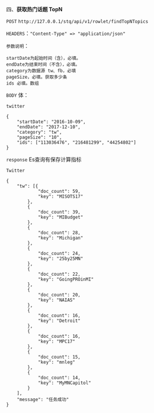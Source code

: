 四、**获取热门话题 TopN**

`POST` `http://127.0.0.1/stq/api/v1/rowlet/findTopNTopics`

`HEADERS`：`"Content-Type" => "application/json"`

`参数说明`：

```
startDate为起始时间（含），必填。
endDate为结束时间（不含），必填。
category为数据源 tw、fb，必填
pageSize，必填。获取多少条
ids 必填。数组
```

`BODY` 体：

```
twitter

{
	"startDate": "2016-10-09",
	"endDate": "2017-12-10",
	"category": "tw",
	"pageSize": "10",
	"ids": ["113036476", "216481299", "44254802"]
}
```

`response` Es查询有保存计算指标

`Twitter`

```
{
	"tw": [{
			"doc_count": 59,
			"key": "MISOTS17"
		},
		{
			"doc_count": 39,
			"key": "MIBudget"
		},
		{
			"doc_count": 28,
			"key": "Michigan"
		},
		{
			"doc_count": 24,
			"key": "25by25MN"
		},
		{
			"doc_count": 22,
			"key": "GoingPROinMI"
		},
		{
			"doc_count": 20,
			"key": "NAIAS"
		},
		{
			"doc_count": 16,
			"key": "Detroit"
		},
		{
			"doc_count": 16,
			"key": "MPC17"
		},
		{
			"doc_count": 15,
			"key": "mnleg"
		},
		{
			"doc_count": 14,
			"key": "MyMNCapitol"
		}
	],
	"message": "任务成功"
}
```



